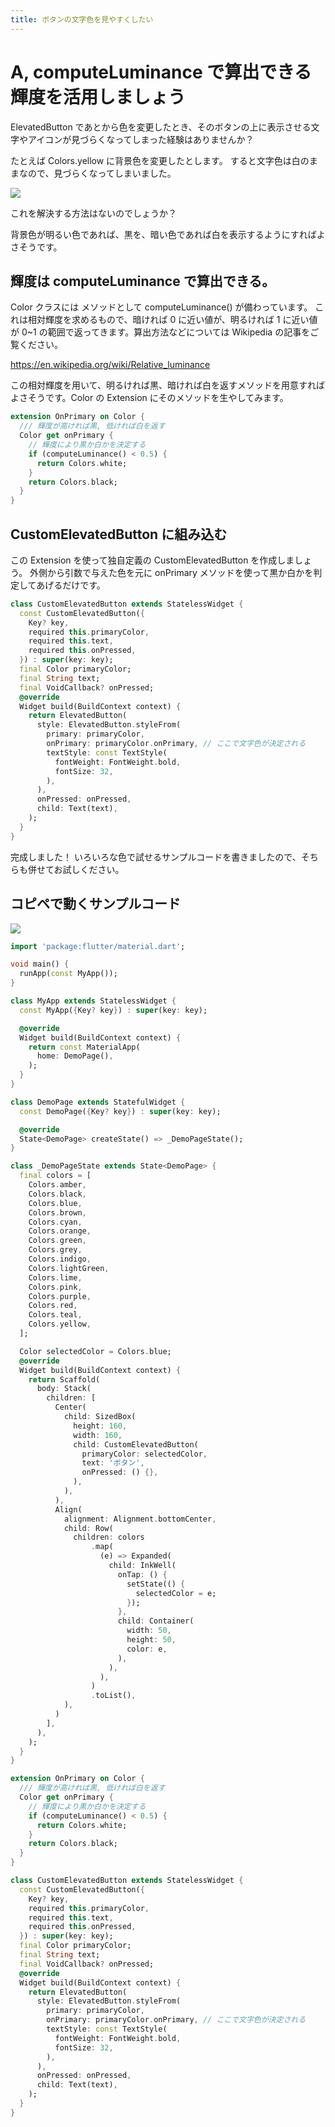 ```yaml
---
title: ボタンの文字色を見やすくしたい
---
```


# A, computeLuminance で算出できる輝度を活用しましょう

ElevatedButton であとから色を変更したとき、そのボタンの上に表示させる文字やアイコンが見づらくなってしまった経験はありませんか？

たとえば Colors.yellow に背景色を変更したとします。
すると文字色は白のままなので、見づらくなってしまいました。

![](/images/q19/1.png)

これを解決する方法はないのでしょうか？

背景色が明るい色であれば、黒を、暗い色であれば白を表示するようにすればよさそうです。

## 輝度は computeLuminance で算出できる。

Color クラスには メソッドとして computeLuminance() が備わっています。
これは相対輝度を求めるもので、暗ければ 0 に近い値が、明るければ 1 に近い値が 0~1 の範囲で返ってきます。算出方法などについては Wikipedia の記事をご覧ください。

https://en.wikipedia.org/wiki/Relative_luminance

この相対輝度を用いて、明るければ黒、暗ければ白を返すメソッドを用意すればよさそうです。Color の Extension にそのメソッドを生やしてみます。

```dart
extension OnPrimary on Color {
  /// 輝度が高ければ黒, 低ければ白を返す
  Color get onPrimary {
    // 輝度により黒か白かを決定する
    if (computeLuminance() < 0.5) {
      return Colors.white;
    }
    return Colors.black;
  }
}
```

## CustomElevatedButton に組み込む

この Extension を使って独自定義の CustomElevatedButton を作成しましょう。
外側から引数で与えた色を元に onPrimary メソッドを使って黒か白かを判定してあげるだけです。

```dart
class CustomElevatedButton extends StatelessWidget {
  const CustomElevatedButton({
    Key? key,
    required this.primaryColor,
    required this.text,
    required this.onPressed,
  }) : super(key: key);
  final Color primaryColor;
  final String text;
  final VoidCallback? onPressed;
  @override
  Widget build(BuildContext context) {
    return ElevatedButton(
      style: ElevatedButton.styleFrom(
        primary: primaryColor,
        onPrimary: primaryColor.onPrimary, // ここで文字色が決定される
        textStyle: const TextStyle(
          fontWeight: FontWeight.bold,
          fontSize: 32,
        ),
      ),
      onPressed: onPressed,
      child: Text(text),
    );
  }
}
```

完成しました！
いろいろな色で試せるサンプルコードを書きましたので、そちらも併せてお試しください。

## コピペで動くサンプルコード

![](/images/q19/1.gif)

```dart
import 'package:flutter/material.dart';

void main() {
  runApp(const MyApp());
}

class MyApp extends StatelessWidget {
  const MyApp({Key? key}) : super(key: key);

  @override
  Widget build(BuildContext context) {
    return const MaterialApp(
      home: DemoPage(),
    );
  }
}

class DemoPage extends StatefulWidget {
  const DemoPage({Key? key}) : super(key: key);

  @override
  State<DemoPage> createState() => _DemoPageState();
}

class _DemoPageState extends State<DemoPage> {
  final colors = [
    Colors.amber,
    Colors.black,
    Colors.blue,
    Colors.brown,
    Colors.cyan,
    Colors.orange,
    Colors.green,
    Colors.grey,
    Colors.indigo,
    Colors.lightGreen,
    Colors.lime,
    Colors.pink,
    Colors.purple,
    Colors.red,
    Colors.teal,
    Colors.yellow,
  ];

  Color selectedColor = Colors.blue;
  @override
  Widget build(BuildContext context) {
    return Scaffold(
      body: Stack(
        children: [
          Center(
            child: SizedBox(
              height: 160,
              width: 160,
              child: CustomElevatedButton(
                primaryColor: selectedColor,
                text: 'ボタン',
                onPressed: () {},
              ),
            ),
          ),
          Align(
            alignment: Alignment.bottomCenter,
            child: Row(
              children: colors
                  .map(
                    (e) => Expanded(
                      child: InkWell(
                        onTap: () {
                          setState(() {
                            selectedColor = e;
                          });
                        },
                        child: Container(
                          width: 50,
                          height: 50,
                          color: e,
                        ),
                      ),
                    ),
                  )
                  .toList(),
            ),
          )
        ],
      ),
    );
  }
}

extension OnPrimary on Color {
  /// 輝度が高ければ黒, 低ければ白を返す
  Color get onPrimary {
    // 輝度により黒か白かを決定する
    if (computeLuminance() < 0.5) {
      return Colors.white;
    }
    return Colors.black;
  }
}

class CustomElevatedButton extends StatelessWidget {
  const CustomElevatedButton({
    Key? key,
    required this.primaryColor,
    required this.text,
    required this.onPressed,
  }) : super(key: key);
  final Color primaryColor;
  final String text;
  final VoidCallback? onPressed;
  @override
  Widget build(BuildContext context) {
    return ElevatedButton(
      style: ElevatedButton.styleFrom(
        primary: primaryColor,
        onPrimary: primaryColor.onPrimary, // ここで文字色が決定される
        textStyle: const TextStyle(
          fontWeight: FontWeight.bold,
          fontSize: 32,
        ),
      ),
      onPressed: onPressed,
      child: Text(text),
    );
  }
}
```
